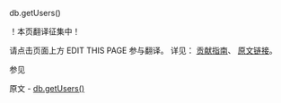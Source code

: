  db.getUsers()

 ！本页翻译征集中！

请点击页面上方 EDIT THIS PAGE 参与翻译。
详见：
[贡献指南]( https://github.com/JinMuInfo/MongoDB-Manual-zh/blob/master/CONTRIBUTING.md )、
[原文链接](  https://docs.mongodb.com/manual/reference/method/db.getUsers/  )。

 参见

原文 - [db.getUsers()]( https://docs.mongodb.com/manual/reference/method/db.getUsers/ )

